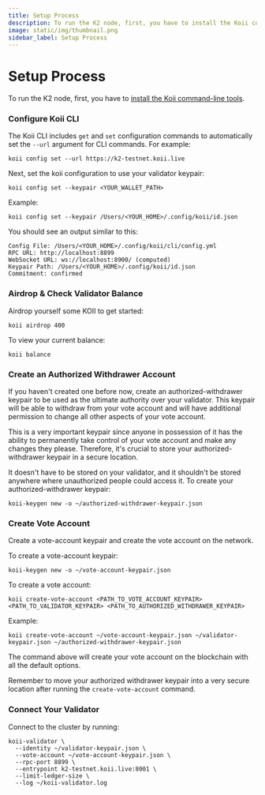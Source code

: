 ```yaml
---
title: Setup Process
description: To run the K2 node, first, you have to install the Koii command-line tools
image: static/img/thumbnail.png
sidebar_label: Setup Process
---
```


# Setup Process

To run the K2 node, first, you have to [install the Koii command-line tools](../../microservices-and-tasks/task-development-guide/task-development-flow/koii-cli).

### Configure Koii CLI

The Koii CLI includes `get` and `set` configuration commands to automatically set the `--url` argument for CLI commands. For example:

```
koii config set --url https://k2-testnet.koii.live
```

Next, set the koii configuration to use your validator keypair:

```
koii config set --keypair <YOUR_WALLET_PATH>
```

Example:

```
koii config set --keypair /Users/<YOUR_HOME>/.config/koii/id.json
```

You should see an output similar to this:

```
Config File: /Users/<YOUR_HOME>/.config/koii/cli/config.yml
RPC URL: http://localhost:8899
WebSocket URL: ws://localhost:8900/ (computed)
Keypair Path: /Users/<YOUR_HOME>/.config/koii/id.json
Commitment: confirmed
```

### Airdrop & Check Validator Balance

Airdrop yourself some KOII to get started:

```
koii airdrop 400
```

To view your current balance:

```
koii balance
```

### Create an Authorized Withdrawer Account

If you haven't created one before now, create an authorized-withdrawer keypair to be used as the ultimate authority over your validator. This keypair will be able to withdraw from your vote account and will have additional permission to change all other aspects of your vote account.&#x20;

This is a very important keypair since anyone in possession of it has the ability to permanently take control of your vote account and make any changes they please. Therefore, it's crucial to store your authorized-withdrawer keypair in a secure location.

It doesn't have to be stored on your validator, and it shouldn't be stored anywhere where unauthorized people could access it. To create your authorized-withdrawer keypair:

```
koii-keygen new -o ~/authorized-withdrawer-keypair.json
```

### Create Vote Account

Create a vote-account keypair and create the vote account on the network.&#x20;

To create a vote-account keypair:

```
koii-keygen new -o ~/vote-account-keypair.json
```

To create a vote account:

```
koii create-vote-account <PATH_TO_VOTE_ACCOUNT_KEYPAIR> <PATH_TO_VALIDATOR_KEYPAIR> <PATH_TO_AUTHORIZED_WITHDRAWER_KEYPAIR>
```

Example:

```
koii create-vote-account ~/vote-account-keypair.json ~/validator-keypair.json ~/authorized-withdrawer-keypair.json
```

The command above will create your vote account on the blockchain with all the default options.

Remember to move your authorized withdrawer keypair into a very secure location after running the `create-vote-account` command.

### Connect Your Validator

Connect to the cluster by running:

```
koii-validator \
  --identity ~/validator-keypair.json \
  --vote-account ~/vote-account-keypair.json \
  --rpc-port 8899 \
  --entrypoint k2-testnet.koii.live:8001 \
  --limit-ledger-size \
  --log ~/koii-validator.log
```
